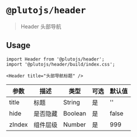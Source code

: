 # `@plutojs/header`

> Header 头部导航

## Usage

```
import Header from '@plutojs/header';
import '@plutojs/header/build/index.css';

<Header title="头部导航标题" />
```

| 参数 | 描述 | 类型 | 可选 | 默认值 |
| ---- | ---- | ---- | ---- | ---- |
| title | 标题 | String | 是 | '' |
| hide | 是否隐藏 | Boolean | 是 | false |
| zIndex | 组件层级 | Number | 是 | 999 |